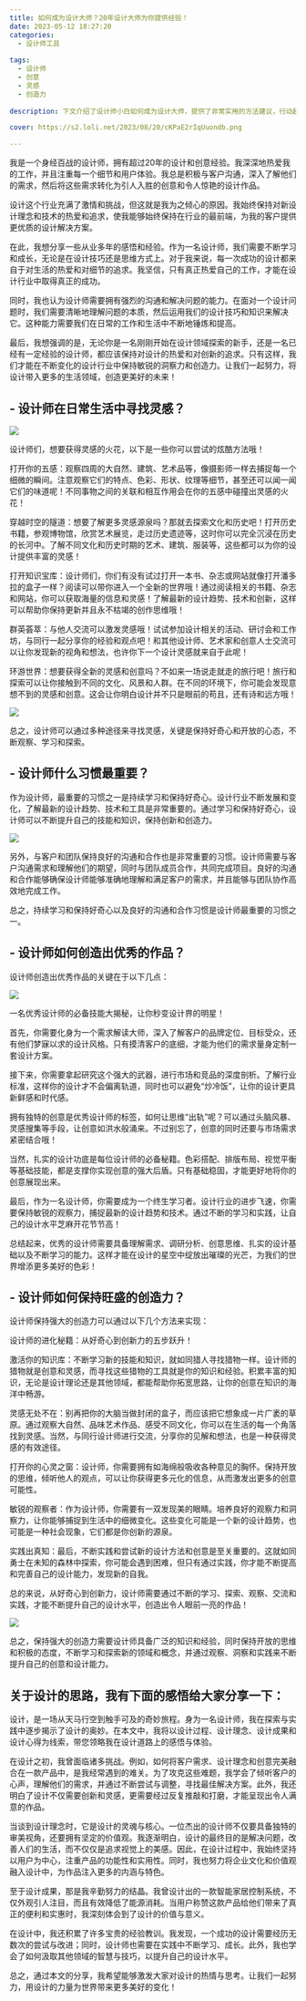 ```yaml
---
title: 如何成为设计大师？20年设计大师为你提供经验！
date: 2023-05-12 18:27:20
categories:
  - 设计师工具
  
tags:
  - 设计师
  - 创意
  - 灵感
  - 创造力
  
description: 下文介绍了设计师小白如何成为设计大师，提供了非常实用的方法建议，行动起来！

cover: https://s2.loli.net/2023/08/20/cKPaE2rIqUuondb.png

---
```


我是一个身经百战的设计师，拥有超过20年的设计和创意经验。我深深地热爱我的工作，并且注重每一个细节和用户体验。我总是积极与客户沟通，深入了解他们的需求，然后将这些需求转化为引人入胜的创意和令人惊艳的设计作品。

设计这个行业充满了激情和挑战，但这就是我为之倾心的原因。我始终保持对新设计理念和技术的热爱和追求，使我能够始终保持在行业的最前端，为我的客户提供更优质的设计解决方案。

在此，我想分享一些从业多年的感悟和经验。作为一名设计师，我们需要不断学习和成长，无论是在设计技巧还是思维方式上。对于我来说，每一次成功的设计都来自于对生活的热爱和对细节的追求。我坚信，只有真正热爱自己的工作，才能在设计行业中取得真正的成功。

同时，我也认为设计师需要拥有强烈的沟通和解决问题的能力。在面对一个设计问题时，我们需要清晰地理解问题的本质，然后运用我们的设计技巧和知识来解决它。这种能力需要我们在日常的工作和生活中不断地锤炼和提高。

最后，我想强调的是，无论你是一名刚刚开始在设计领域探索的新手，还是一名已经有一定经验的设计师，都应该保持对设计的热爱和对创新的追求。只有这样，我们才能在不断变化的设计行业中保持敏锐的洞察力和创造力。让我们一起努力，将设计带入更多的生活领域，创造更美好的未来！

## - 设计师在日常生活中寻找灵感？

![](https://s2.loli.net/2023/08/20/5u9VwQp78OeUCkB.png)

设计师们，想要获得灵感的火花，以下是一些你可以尝试的炫酷方法哦！

打开你的五感：观察四周的大自然、建筑、艺术品等，像摄影师一样去捕捉每一个细微的瞬间。注意观察它们的特点、色彩、形状、纹理等细节，甚至还可以闻一闻它们的味道呢！不同事物之间的关联和相互作用会在你的五感中碰撞出灵感的火花！

穿越时空的隧道：想要了解更多灵感源泉吗？那就去探索文化和历史吧！打开历史书籍，参观博物馆，欣赏艺术展览，走过历史遗迹等，这时你可以完全沉浸在历史的长河中。了解不同文化和历史时期的艺术、建筑、服装等，这些都可以为你的设计提供丰富的灵感！

打开知识宝库：设计师们，你们有没有试过打开一本书、杂志或网站就像打开潘多拉的盒子一样？阅读可以带你进入一个全新的世界哦！通过阅读相关的书籍、杂志和网站，你可以获取海量的信息和灵感！了解最新的设计趋势、技术和创新，这样可以帮助你保持更新并且永不枯竭的创作思维哦！

群英荟萃：与他人交流可以激发灵感哦！试试参加设计相关的活动、研讨会和工作坊，与同行一起分享你的经验和观点吧！和其他设计师、艺术家和创意人士交流可以让你发现新的视角和想法，也许你下一个设计灵感就来自于此呢！

环游世界：想要获得全新的灵感和创意吗？不如来一场说走就走的旅行吧！旅行和探索可以让你接触到不同的文化、风景和人群。在不同的环境下，你可能会发现意想不到的灵感和创意。这会让你明白设计并不只是眼前的苟且，还有诗和远方哦！

![](https://s2.loli.net/2023/08/20/ghdnjBla8wUJKSP.png)

总之，设计师可以通过多种途径来寻找灵感，关键是保持好奇心和开放的心态，不断观察、学习和探索。

## - 设计师什么习惯最重要？

作为设计师，最重要的习惯之一是持续学习和保持好奇心。设计行业不断发展和变化，了解最新的设计趋势、技术和工具是非常重要的。通过学习和保持好奇心，设计师可以不断提升自己的技能和知识，保持创新和创造力。

![](https://s2.loli.net/2023/08/20/dVJsjnufIcBKrmh.png)

另外，与客户和团队保持良好的沟通和合作也是非常重要的习惯。设计师需要与客户沟通需求和理解他们的期望，同时与团队成员合作，共同完成项目。良好的沟通和合作能够确保设计师能够准确地理解和满足客户的需求，并且能够与团队协作高效地完成工作。

总之，持续学习和保持好奇心以及良好的沟通和合作习惯是设计师最重要的习惯之一。

## - 设计师如何创造出优秀的作品？

设计师创造出优秀作品的关键在于以下几点：

![](https://s2.loli.net/2023/08/20/cKPaE2rIqUuondb.png)

一名优秀设计师的必备技能大揭秘，让你秒变设计界的明星！

首先，你需要化身为一个需求解读大师，深入了解客户的品牌定位、目标受众，还有他们梦寐以求的设计风格。只有摸清客户的底细，才能为他们的需求量身定制一套设计方案。

接下来，你需要拿起研究这个强大的武器，进行市场和竞品的深度剖析。了解行业标准，这样你的设计才不会偏离轨道，同时也可以避免“炒冷饭”，让你的设计更具新鲜感和时代感。

拥有独特的创意是优秀设计师的标签，如何让思维“出轨”呢？可以通过头脑风暴、灵感搜集等手段，让创意如洪水般涌来。不过别忘了，创意的同时还要与市场需求紧密结合哦！

当然，扎实的设计功底是每位设计师的必备秘籍。色彩搭配、排版布局、视觉平衡等基础技能，都是支撑你实现创意的强大后盾。只有基础稳固，才能更好地将你的创意展现出来。

最后，作为一名设计师，你需要成为一个终生学习者。设计行业的进步飞速，你需要保持敏锐的观察力，捕捉最新的设计趋势和技术。通过不断的学习和实践，让自己的设计水平芝麻开花节节高！

总结起来，优秀的设计师需要具备理解需求、调研分析、创意思维、扎实的设计基础以及不断学习的能力。这样才能在设计的星空中绽放出璀璨的光芒，为我们的世界增添更多美好的色彩！

## - 设计师如何保持旺盛的创造力？

设计师保持强大的创造力可以通过以下几个方法来实现：

设计师的进化秘籍：从好奇心到创新力的五步跃升！

激活你的知识库：不断学习新的技能和知识，就如同猎人寻找猎物一样。设计师的猎物就是创意和灵感，而寻找这些猎物的工具就是你的知识和经验。积累丰富的知识，无论是设计理论还是其他领域，都能帮助你拓宽思路，让你的创意在知识的海洋中畅游。

灵感无处不在：别再把你的大脑当做封闭的盒子，而应该把它想象成一片广袤的草原。通过观察大自然、品味艺术作品、感受不同文化，你可以在生活的每一个角落找到灵感。当然，与同行设计师进行交流，分享你的见解和想法，也是一种获得灵感的有效途径。

打开你的心灵之窗：设计师，你需要拥有如海绵般吸收各种意见的胸怀。保持开放的思维，倾听他人的观点，可以让你获得更多元化的信息，从而激发出更多的创意可能性。

敏锐的观察者：作为设计师，你需要有一双发现美的眼睛。培养良好的观察力和洞察力，让你能够捕捉到生活中的细微变化。这些变化可能是一个新的设计趋势，也可能是一种社会现象，它们都是你创新的源泉。

实践出真知：最后，不断实践和尝试新的设计方法和创意是至关重要的。这就如同勇士在未知的森林中探索，你可能会遇到困难，但只有通过实践，你才能不断提高和完善自己的设计能力，发现新的自我。

总的来说，从好奇心到创新力，设计师需要通过不断的学习、探索、观察、交流和实践，才能不断提升自己的设计水平，创造出令人眼前一亮的作品！

![](https://s2.loli.net/2023/08/20/G85vACBUpLhnFst.png)

总之，保持强大的创造力需要设计师具备广泛的知识和经验，同时保持开放的思维和积极的态度，不断学习和探索新的领域和概念，并通过观察、洞察和实践来不断提升自己的创意和设计能力。

## 关于设计的思路，我有下面的感悟给大家分享一下：

设计，是一场从天马行空到触手可及的奇妙旅程。身为一名设计师，我在探索与实践中逐步揭示了设计的奥妙。在本文中，我将以设计过程、设计理念、设计成果和设计心得为线索，带您领略我在设计道路上的感悟与体验。

在设计之初，我曾面临诸多挑战。例如，如何将客户需求、设计理念和创意完美融合在一款产品中，是我经常遇到的难关。为了攻克这些难题，我学会了倾听客户的心声，理解他们的需求，并通过不断尝试与调整，寻找最佳解决方案。此外，我还明白了设计不仅需要创新和灵感，更需要经过反复推敲和打磨，才能呈现出令人满意的作品。

当谈到设计理念时，它是设计的灵魂与核心。一位杰出的设计师不仅要具备独特的审美视角，还要拥有坚定的价值观。我逐渐明白，设计的最终目的是解决问题，改善人们的生活，而不仅仅是追求视觉上的美感。因此，在设计过程中，我始终坚持以用户为中心，注重产品的功能性和实用性。同时，我也努力将企业文化和价值观融入设计中，为作品注入更多的内涵与特色。

至于设计成果，那是我辛勤努力的结晶。我曾设计出的一款智能家居控制系统，不仅外观引人注目，而且有效降低了能源消耗。当用户称赞这款产品给他们带来了真正的便利和实惠时，我深刻体会到了设计的价值与意义。

在设计中，我还积累了许多宝贵的经验教训。我发现，一个成功的设计需要经历无数次的尝试与改进；同时，设计师也需要在实践中不断学习、成长。此外，我也学会了如何汲取其他领域的智慧与技巧，以提升自己的设计水平。

总之，通过本文的分享，我希望能够激发大家对设计的热情与思考。让我们一起努力，用设计的力量为世界带来更多美好的变化！


